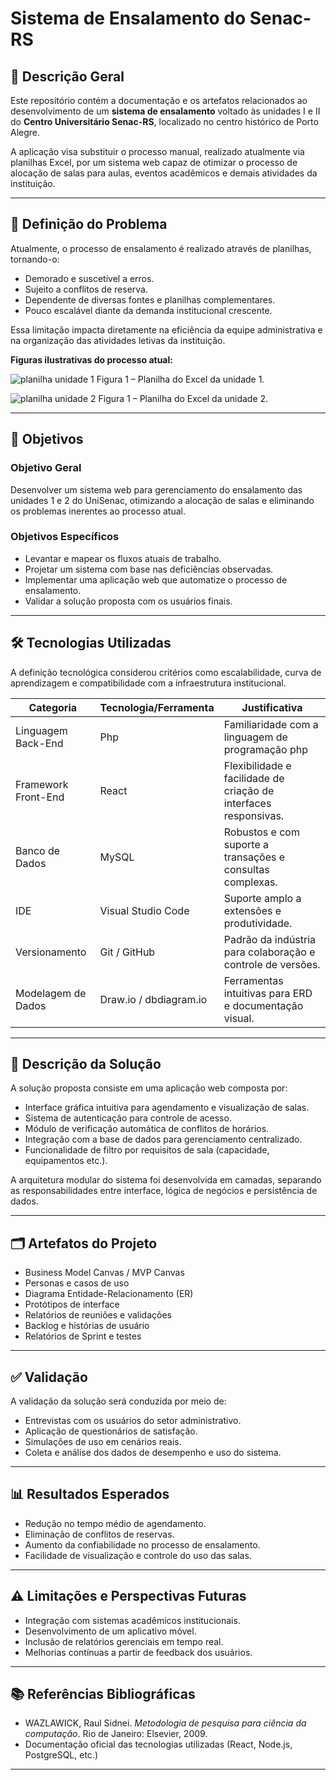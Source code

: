 
# Sistema de Ensalamento do Senac-RS

## 📄 Descrição Geral

Este repositório contém a documentação e os artefatos relacionados ao desenvolvimento de um **sistema de ensalamento** voltado às unidades I e II do **Centro Universitário Senac-RS**, localizado no centro histórico de Porto Alegre.

A aplicação visa substituir o processo manual, realizado atualmente via planilhas Excel, por um sistema web capaz de otimizar o processo de alocação de salas para aulas, eventos acadêmicos e demais atividades da instituição.

---

## 🧩 Definição do Problema

Atualmente, o processo de ensalamento é realizado através de planilhas, tornando-o:

* Demorado e suscetível a erros.
* Sujeito a conflitos de reserva.
* Dependente de diversas fontes e planilhas complementares.
* Pouco escalável diante da demanda institucional crescente.

Essa limitação impacta diretamente na eficiência da equipe administrativa e na organização das atividades letivas da instituição.

**Figuras ilustrativas do processo atual:**

![planilha unidade 1](https://github.com/user-attachments/assets/ef641b58-6ea2-492a-8df3-bea262ecc749)
Figura 1 – Planilha do Excel da unidade 1.

![planilha unidade 2](https://github.com/user-attachments/assets/f2828388-fd45-4018-81d3-3a97807165bd)
Figura 1 – Planilha do Excel da unidade 2.

---

## 🎯 Objetivos

### Objetivo Geral

Desenvolver um sistema web para gerenciamento do ensalamento das unidades 1 e 2 do UniSenac, otimizando a alocação de salas e eliminando os problemas inerentes ao processo atual.

### Objetivos Específicos

* Levantar e mapear os fluxos atuais de trabalho.
* Projetar um sistema com base nas deficiências observadas.
* Implementar uma aplicação web que automatize o processo de ensalamento.
* Validar a solução proposta com os usuários finais.

---

## 🛠️ Tecnologias Utilizadas

A definição tecnológica considerou critérios como escalabilidade, curva de aprendizagem e compatibilidade com a infraestrutura institucional.

| Categoria           | Tecnologia/Ferramenta   | Justificativa                                                    |
| ------------------- | ----------------------- | ---------------------------------------------------------------- |
| Linguagem Back-End  | Php                     | Familiaridade com a linguagem de programação php                 |
| Framework Front-End | React                   | Flexibilidade e facilidade de criação de interfaces responsivas. |
| Banco de Dados      | MySQL                   | Robustos e com suporte a transações e consultas complexas.       |
| IDE                 | Visual Studio Code      | Suporte amplo a extensões e produtividade.                       |
| Versionamento       | Git / GitHub            | Padrão da indústria para colaboração e controle de versões.      |
| Modelagem de Dados  | Draw\.io / dbdiagram.io | Ferramentas intuitivas para ERD e documentação visual.           |

---

## 🔧 Descrição da Solução

A solução proposta consiste em uma aplicação web composta por:

* Interface gráfica intuitiva para agendamento e visualização de salas.
* Sistema de autenticação para controle de acesso.
* Módulo de verificação automática de conflitos de horários.
* Integração com a base de dados para gerenciamento centralizado.
* Funcionalidade de filtro por requisitos de sala (capacidade, equipamentos etc.).

A arquitetura modular do sistema foi desenvolvida em camadas, separando as responsabilidades entre interface, lógica de negócios e persistência de dados.

---

## 🗂️ Artefatos do Projeto

* Business Model Canvas / MVP Canvas
* Personas e casos de uso
* Diagrama Entidade-Relacionamento (ER)
* Protótipos de interface
* Relatórios de reuniões e validações
* Backlog e histórias de usuário
* Relatórios de Sprint e testes

---

## ✅ Validação

A validação da solução será conduzida por meio de:

* Entrevistas com os usuários do setor administrativo.
* Aplicação de questionários de satisfação.
* Simulações de uso em cenários reais.
* Coleta e análise dos dados de desempenho e uso do sistema.

---

## 📊 Resultados Esperados

* Redução no tempo médio de agendamento.
* Eliminação de conflitos de reservas.
* Aumento da confiabilidade no processo de ensalamento.
* Facilidade de visualização e controle do uso das salas.

---

## ⚠️ Limitações e Perspectivas Futuras

* Integração com sistemas acadêmicos institucionais.
* Desenvolvimento de um aplicativo móvel.
* Inclusão de relatórios gerenciais em tempo real.
* Melhorias contínuas a partir de feedback dos usuários.

---

## 📚 Referências Bibliográficas

* WAZLAWICK, Raul Sidnei. *Metodologia de pesquisa para ciência da computação*. Rio de Janeiro: Elsevier, 2009.
* Documentação oficial das tecnologias utilizadas (React, Node.js, PostgreSQL, etc.)

---

